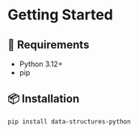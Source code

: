 # Getting Started

## 🔧 Requirements
- Python 3.12+
- pip

## 📦 Installation

```bash
pip install data-structures-python
